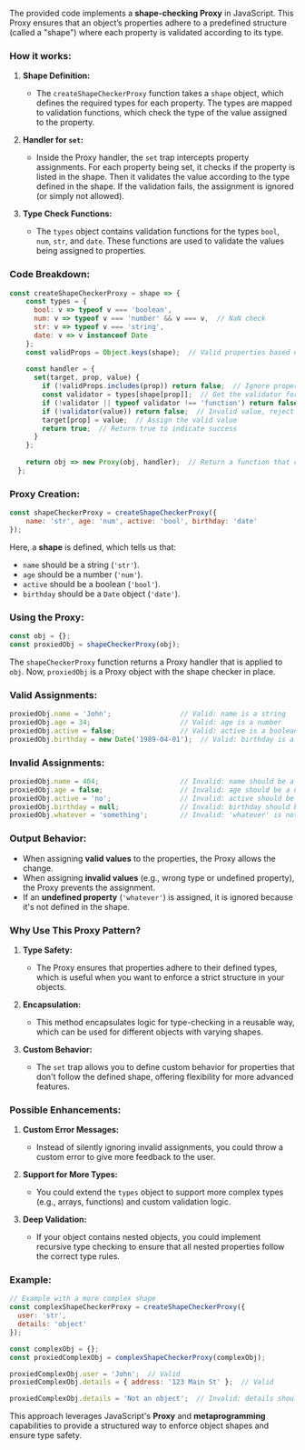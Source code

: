 The provided code implements a **shape-checking Proxy** in JavaScript. This Proxy ensures that an object’s properties adhere to a predefined structure (called a "shape") where each property is validated according to its type.

### **How it works:**

1. **Shape Definition:**
   - The `createShapeCheckerProxy` function takes a `shape` object, which defines the required types for each property. The types are mapped to validation functions, which check the type of the value assigned to the property.
   
2. **Handler for `set`:**
   - Inside the Proxy handler, the `set` trap intercepts property assignments. For each property being set, it checks if the property is listed in the shape. Then it validates the value according to the type defined in the shape. If the validation fails, the assignment is ignored (or simply not allowed).

3. **Type Check Functions:**
   - The `types` object contains validation functions for the types `bool`, `num`, `str`, and `date`. These functions are used to validate the values being assigned to properties.

### **Code Breakdown:**

```javascript
const createShapeCheckerProxy = shape => {
    const types = {
      bool: v => typeof v === 'boolean',
      num: v => typeof v === 'number' && v === v,  // NaN check
      str: v => typeof v === 'string',
      date: v => v instanceof Date
    };
    const validProps = Object.keys(shape);  // Valid properties based on the shape
  
    const handler = {
      set(target, prop, value) {
        if (!validProps.includes(prop)) return false;  // Ignore properties not in shape
        const validator = types[shape[prop]];  // Get the validator for the expected type
        if (!validator || typeof validator !== 'function') return false;  // No validator, reject
        if (!validator(value)) return false;  // Invalid value, reject
        target[prop] = value;  // Assign the valid value
        return true;  // Return true to indicate success
      }
    };
  
    return obj => new Proxy(obj, handler);  // Return a function that creates the Proxy
  };
```

### **Proxy Creation:**
```javascript
const shapeCheckerProxy = createShapeCheckerProxy({
    name: 'str', age: 'num', active: 'bool', birthday: 'date'
});
```
Here, a **shape** is defined, which tells us that:
- `name` should be a string (`'str'`).
- `age` should be a number (`'num'`).
- `active` should be a boolean (`'bool'`).
- `birthday` should be a `Date` object (`'date'`).

### **Using the Proxy:**
```javascript
const obj = {};
const proxiedObj = shapeCheckerProxy(obj);
```
The `shapeCheckerProxy` function returns a Proxy handler that is applied to `obj`. Now, `proxiedObj` is a Proxy object with the shape checker in place.

### **Valid Assignments:**
```javascript
proxiedObj.name = 'John';                 // Valid: name is a string
proxiedObj.age = 34;                      // Valid: age is a number
proxiedObj.active = false;                // Valid: active is a boolean
proxiedObj.birthday = new Date('1989-04-01');  // Valid: birthday is a Date object
```

### **Invalid Assignments:**
```javascript
proxiedObj.name = 404;                    // Invalid: name should be a string
proxiedObj.age = false;                   // Invalid: age should be a number
proxiedObj.active = 'no';                 // Invalid: active should be a boolean
proxiedObj.birthday = null;               // Invalid: birthday should be a Date
proxiedObj.whatever = 'something';        // Invalid: 'whatever' is not defined in the shape
```

### **Output Behavior:**

- When assigning **valid values** to the properties, the Proxy allows the change.
- When assigning **invalid values** (e.g., wrong type or undefined property), the Proxy prevents the assignment.
- If an **undefined property** (`'whatever'`) is assigned, it is ignored because it's not defined in the shape.

### **Why Use This Proxy Pattern?**

1. **Type Safety:** 
   - The Proxy ensures that properties adhere to their defined types, which is useful when you want to enforce a strict structure in your objects.
   
2. **Encapsulation:**
   - This method encapsulates logic for type-checking in a reusable way, which can be used for different objects with varying shapes.

3. **Custom Behavior:**
   - The `set` trap allows you to define custom behavior for properties that don't follow the defined shape, offering flexibility for more advanced features.

### **Possible Enhancements:**

1. **Custom Error Messages:** 
   - Instead of silently ignoring invalid assignments, you could throw a custom error to give more feedback to the user.

2. **Support for More Types:**
   - You could extend the `types` object to support more complex types (e.g., arrays, functions) and custom validation logic.

3. **Deep Validation:**
   - If your object contains nested objects, you could implement recursive type checking to ensure that all nested properties follow the correct type rules.

### **Example:**
```javascript
// Example with a more complex shape
const complexShapeCheckerProxy = createShapeCheckerProxy({
  user: 'str',
  details: 'object'
});

const complexObj = {};
const proxiedComplexObj = complexShapeCheckerProxy(complexObj);

proxiedComplexObj.user = 'John';  // Valid
proxiedComplexObj.details = { address: '123 Main St' };  // Valid

proxiedComplexObj.details = 'Not an object';  // Invalid: details should be an object
```

This approach leverages JavaScript's **Proxy** and **metaprogramming** capabilities to provide a structured way to enforce object shapes and ensure type safety.